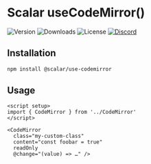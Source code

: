 # Scalar useCodeMirror()

![Version](https://img.shields.io/npm/v/%40scalar/use-codemirror)
![Downloads](https://img.shields.io/npm/dm/%40scalar/use-codemirror)
![License](https://img.shields.io/npm/l/%40scalar%2Fuse-codemirror)
[![Discord](https://img.shields.io/discord/1135330207960678410?style=flat&color=5865F2)](https://discord.gg/mw6FQRPh)

## Installation

```bash
npm install @scalar/use-codemirror
```

## Usage

```vue
<script setup>
import { CodeMirror } from '../CodeMirror'
</script>

<CodeMirror
  class="my-custom-class"
  content="const foobar = true"
  readOnly
  @change="(value) => …" />
```